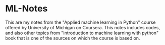 # ML-Notes
This are my notes from the "Applied machine learning in Python" course offered by University of Michigan on Coursera.
This notes includes codes, and also other topics from "Introduction to machine learning with python" book that is one of the sources on which the course is based on. 
